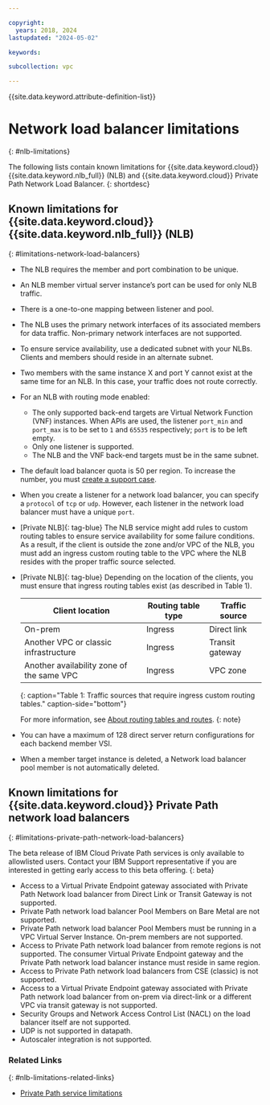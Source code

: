 ```yaml
---

copyright:
  years: 2018, 2024
lastupdated: "2024-05-02"

keywords:

subcollection: vpc

---
```


{{site.data.keyword.attribute-definition-list}}

# Network load balancer limitations
{: #nlb-limitations}

The following lists contain known limitations for {{site.data.keyword.cloud}} {{site.data.keyword.nlb_full}} (NLB) and {{site.data.keyword.cloud}} Private Path Network Load Balancer.
{: shortdesc}

## Known limitations for {{site.data.keyword.cloud}} {{site.data.keyword.nlb_full}} (NLB)
{: #limitations-network-load-balancers}

* The NLB requires the member and port combination to be unique.
* An NLB member virtual server instance’s port can be used for only NLB traffic.
* There is a one-to-one mapping between listener and pool.
* The NLB uses the primary network interfaces of its associated members for data traffic. Non-primary network interfaces are not supported.
* To ensure service availability, use a dedicated subnet with your NLBs. Clients and members should reside in an alternate subnet.
* Two members with the same instance X and port Y cannot exist at the same time for an NLB. In this case, your traffic does not route correctly.
* For an NLB with routing mode enabled:
   * The only supported back-end targets are Virtual Network Function (VNF) instances. When APIs are used, the listener `port_min` and `port_max` is to be set to `1` and `65535` respectively; `port` is to be left empty.
   * Only one listener is supported.
   * The NLB and the VNF back-end targets must be in the same subnet.
* The default load balancer quota is 50 per region. To increase the number, you must [create a support case](/docs/get-support?topic=get-support-open-case).
* When you create a listener for a network load balancer, you can specify a `protocol` of `tcp` or `udp`. However, each listener in the network load balancer must have a unique `port`. 
* [Private NLB]{: tag-blue} The NLB service might add rules to custom routing tables to ensure service availability for some failure conditions. As a result, if the client is outside the zone and/or VPC of the NLB, you must add an ingress custom routing table to the VPC where the NLB resides with the proper traffic source selected.
* [Private NLB]{: tag-blue} Depending on the location of the clients, you must ensure that ingress routing tables exist (as described in Table 1).

   | Client location | Routing table type | Traffic source |
   |----|----|----|
   | On-prem | Ingress | Direct link |
   | Another VPC or classic infrastructure | Ingress | Transit gateway |
   | Another availability zone of the same VPC | Ingress | VPC zone |
   {: caption="Table 1: Traffic sources that require ingress custom routing tables." caption-side="bottom"}

   For more information, see [About routing tables and routes](/docs/vpc?topic=vpc-about-custom-routes).
   {: note}  
* You can have a maximum of 128 direct server return configurations for each backend member VSI.
* When a member target instance is deleted, a Network load balancer pool member is not automatically deleted. 

## Known limitations for {{site.data.keyword.cloud}} Private Path network load balancers
{: #limitations-private-path-network-load-balancers}

The beta release of IBM Cloud Private Path services is only available to allowlisted users. Contact your IBM Support representative if you are interested in getting early access to this beta offering.
{: beta}

* Access to a Virtual Private Endpoint gateway associated with Private Path Network load balancer from Direct Link or Transit Gateway is not supported.
* Private Path network load balancer Pool Members on Bare Metal are not supported.
* Private Path network load balancer Pool Members must be running in a VPC Virtual Server Instance. On-prem members are not supported.
* Access to Private Path network load balancer from remote regions is not supported. The consumer Virtual Private Endpoint gateway and the Private Path network load balancer instance must reside in same region. 
* Access to Private Path network load balancers from CSE (classic) is not supported.
* Access to a Virtual Private Endpoint gateway associated with Private Path network load balancer from on-prem via direct-link or a different VPC via transit gateway is not supported.
* Security Groups and Network Access Control List (NACL) on the load balancer itself are not supported.
* UDP is not supported in datapath.
* Autoscaler integration is not supported.

### Related Links
{: #nlb-limitations-related-links}

* [Private Path service limitations](/docs/vpc?topic=vpc-ppsg-limitations)
